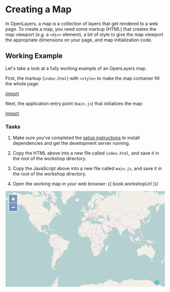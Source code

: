 # Creating a Map

In OpenLayers, a map is a collection of layers that get rendered to a web page.  To create a map, you need some markup (HTML) that creates the map viewport (e.g. a `<div>` element), a bit of style to give the map viewport the appropriate dimensions on your page, and map initialization code.

## Working Example

Let's take a look at a fully working example of an OpenLayers map.

First, the markup (`index.html`) with `<style>` to make the map container fill the whole page:

[import](../examples/basics/index.html)

Next, the application entry point (`main.js`) that initializes the map:

[import](../examples/basics/step-1.js)

### Tasks

1.  Make sure you've completed the [setup instructions](../) to install dependencies and get the development server running.

1.  Copy the HTML above into a new file called `index.html`, and save it in the root of the workshop directory.

1.  Copy the JavaScript above into a new file called `main.js`, and save it in the root of the workshop directory.

1.  Open the working map in your web browser: {{ book.workshopUrl }}/

![A map of the world](map.png)
